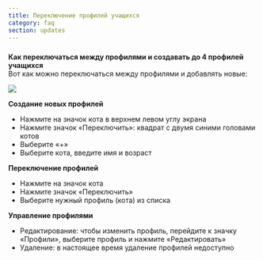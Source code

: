 ```yaml
---
title: Переключение профилей учащихся
category: faq
section: updates
---
```

### 


**Как переключаться между профилями и создавать до 4 профилей учащихся**  
Вот как можно переключаться между профилями и добавлять новые:



![](https://help.studycat.com/hc/article_attachments/32456628954137)



**Создание новых профилей**


* Нажмите на значок кота в верхнем левом углу экрана
* Нажмите значок «Переключить»: квадрат с двумя синими головами котов
* Выберите «+»
* Выберите кота, введите имя и возраст


**Переключение профилей**


* Нажмите на значок кота
* Нажмите значок «Переключить»
* Выберите нужный профиль (кота) из списка


**Управление профилями**


* Редактирование: чтобы изменить профиль, перейдите к значку «Профили», выберите профиль и нажмите «Редактировать»
* Удаление: в настоящее время удаление профилей недоступно